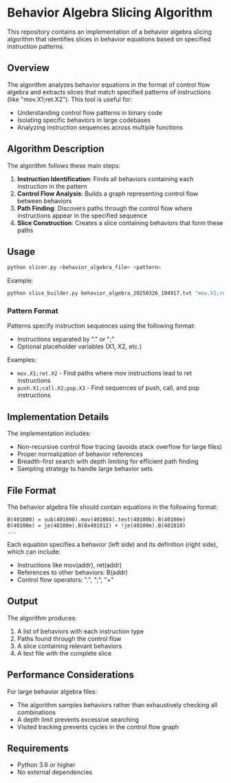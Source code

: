 # Behavior Algebra Slicing Algorithm

This repository contains an implementation of a behavior algebra slicing algorithm that identifies slices in behavior equations based on specified instruction patterns.

## Overview

The algorithm analyzes behavior equations in the format of control flow algebra and extracts slices that match specified patterns of instructions (like "mov.X1;ret.X2"). This tool is useful for:

- Understanding control flow patterns in binary code
- Isolating specific behaviors in large codebases
- Analyzing instruction sequences across multiple functions

## Algorithm Description

The algorithm follows these main steps:

1. **Instruction Identification**: Finds all behaviors containing each instruction in the pattern
2. **Control Flow Analysis**: Builds a graph representing control flow between behaviors
3. **Path Finding**: Discovers paths through the control flow where instructions appear in the specified sequence
4. **Slice Construction**: Creates a slice containing behaviors that form these paths

## Usage

```bash
python slicer.py <behavior_algebra_file> <pattern>
```

Example:
```bash
python slice_builder.py behavior_algebra_20250326_194917.txt "mov.X1;ret.X2"
```

### Pattern Format

Patterns specify instruction sequences using the following format:
- Instructions separated by "." or ";"
- Optional placeholder variables (X1, X2, etc.)

Examples:
- `mov.X1;ret.X2` - Find paths where mov instructions lead to ret instructions
- `push.X1;call.X2;pop.X3` - Find sequences of push, call, and pop instructions

## Implementation Details

The implementation includes:

- Non-recursive control flow tracing (avoids stack overflow for large files)
- Proper normalization of behavior references
- Breadth-first search with depth limiting for efficient path finding
- Sampling strategy to handle large behavior sets

## File Format

The behavior algebra file should contain equations in the following format:

```
B(401000) = sub(401000).mov(401004).test(40100b).B(40100e)
B(40100e) = je(40100e).B(0x401012) + !je(40100e).B(401010)
...
```

Each equation specifies a behavior (left side) and its definition (right side), which can include:
- Instructions like mov(addr), ret(addr)
- References to other behaviors: B(addr)
- Control flow operators: ".", ";", "+"

## Output

The algorithm produces:
1. A list of behaviors with each instruction type
2. Paths found through the control flow
3. A slice containing relevant behaviors
4. A text file with the complete slice

## Performance Considerations

For large behavior algebra files:
- The algorithm samples behaviors rather than exhaustively checking all combinations
- A depth limit prevents excessive searching
- Visited tracking prevents cycles in the control flow graph

## Requirements

- Python 3.6 or higher
- No external dependencies